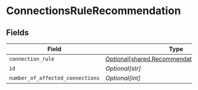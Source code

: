 # ConnectionsRuleRecommendation


## Fields

| Field                                                                                                    | Type                                                                                                     | Required                                                                                                 | Description                                                                                              |
| -------------------------------------------------------------------------------------------------------- | -------------------------------------------------------------------------------------------------------- | -------------------------------------------------------------------------------------------------------- | -------------------------------------------------------------------------------------------------------- |
| `connection_rule`                                                                                        | [Optional[shared.RecommendationConnectionRule]](undefined/models/shared/recommendationconnectionrule.md) | :heavy_minus_sign:                                                                                       | N/A                                                                                                      |
| `id`                                                                                                     | *Optional[str]*                                                                                          | :heavy_minus_sign:                                                                                       | N/A                                                                                                      |
| `number_of_affected_connections`                                                                         | *Optional[int]*                                                                                          | :heavy_minus_sign:                                                                                       | N/A                                                                                                      |
